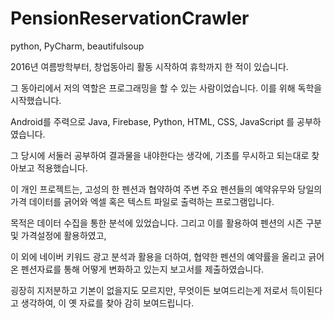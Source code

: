 # PensionReservationCrawler
python, PyCharm, beautifulsoup

2016년 여름방학부터, 창업동아리 활동 시작하여 휴학까지 한 적이 있습니다. 

그 동아리에서 저의 역할은 프로그래밍을 할 수 있는 사람이었습니다. 이를 위해 독학을 시작했습니다.

Android를 주력으로 Java, Firebase, Python, HTML, CSS, JavaScript 를 공부하였습니다.

그 당시에 서둘러 공부하여 결과물을 내야한다는 생각에, 기초를 무시하고 되는대로 찾아보고 적용했습니다.

이 개인 프로젝트는, 고성의 한 펜션과 협약하여 주변 주요 펜션들의 예약유무와 당일의 가격 데이터를 긁어와 엑셀 혹은 텍스트 파일로 출력하는 프로그램입니다.

목적은 데이터 수집을 통한 분석에 있었습니다. 그리고 이를 활용하여 펜션의 시즌 구분 및 가격설정에 활용하였고, 

이 외에 네이버 키워드 광고 분석과 활용을 더하여, 협약한 펜션의 예약률을 올리고 긁어온 펜션자료를 통해 어떻게 변화하고 있는지 보고서를 제출하였습니다.

굉장히 지저분하고 기본이 없을지도 모르지만, 무엇이든 보여드리는게 저로서 득이된다고 생각하여, 이 옛 자료를 찾아 감히 보여드립니다.
